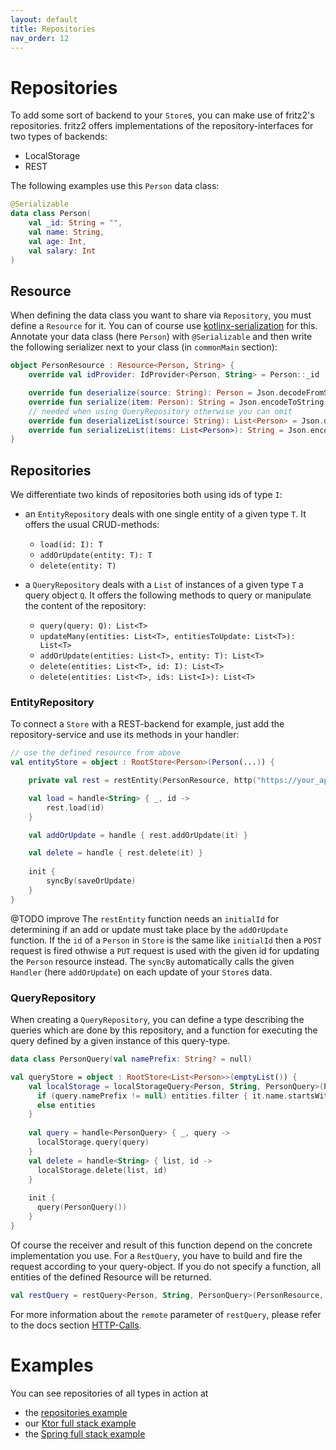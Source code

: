 ```yaml
---
layout: default
title: Repositories
nav_order: 12
---
```

# Repositories

To add some sort of backend to your `Store`s, you can make use of fritz2's repositories. 
fritz2 offers implementations of the repository-interfaces for two types of backends:
* LocalStorage
* REST

The following examples use this `Person` data class:
```kotlin
@Serializable
data class Person(
    val _id: String = "",
    val name: String,
    val age: Int,
    val salary: Int
)
```

## Resource

When defining the data class you want to share via `Repository`, you must define
a `Resource` for it. You can of course use [kotlinx-serialization](https://github.com/Kotlin/kotlinx.serialization)
for this. Annotate your data class (here `Person`) with `@Serializable` and
then write the following serializer next to your class (in `commonMain` section):

```kotlin
object PersonResource : Resource<Person, String> {
    override val idProvider: IdProvider<Person, String> = Person::_id

    override fun deserialize(source: String): Person = Json.decodeFromString(Person.serializer(), source)
    override fun serialize(item: Person): String = Json.encodeToString(Person.serializer(), item)
    // needed when using QueryRepository otherwise you can omit
    override fun deserializeList(source: String): List<Person> = Json.decodeFromString(ListSerializer(Person.serializer()), source)
    override fun serializeList(items: List<Person>): String = Json.encodeToString(ListSerializer(Person.serializer()), items)
}
```

## Repositories

We differentiate two kinds of repositories both using ids of type `I`:

* an `EntityRepository` deals with one single entity of a given type `T`. 
  It offers the usual CRUD-methods:
  * `load(id: I): T`
  * `addOrUpdate(entity: T): T`
  * `delete(entity: T)`
  
* a `QueryRepository` deals with a `List` of instances of a given type `T` a query object `Q`. 
  It offers the following methods to query or manipulate the content of the repository:
  * `query(query: Q): List<T>`
  * `updateMany(entities: List<T>, entitiesToUpdate: List<T>): List<T>`
  * `addOrUpdate(entities: List<T>, entity: T): List<T>`
  * `delete(entities: List<T>, id: I): List<T>`
  * `delete(entities: List<T>, ids: List<I>): List<T>`
  
  
### EntityRepository

To connect a `Store` with a REST-backend for example, just add the repository-service and use its methods in your handler:

```kotlin
// use the defined resource from above
val entityStore = object : RootStore<Person>(Person(...)) {

    private val rest = restEntity(PersonResource, http("https://your_api_endpoint"), initialId = "")

    val load = handle<String> { _, id ->
        rest.load(id)
    }

    val addOrUpdate = handle { rest.addOrUpdate(it) }

    val delete = handle { rest.delete(it) }
    
    init {
        syncBy(saveOrUpdate)
    }
}
```
@TODO improve
The `restEntity` function needs an `initialId` for determining if an add or update must take place by the `addOrUpdate` function.
If the `id` of a `Person` in `Store` is the same like `initialId` then a `POST` request is fired othwise a `PUT` request is used
with the given id for updating the `Person` resource instead.
The `syncBy` automatically calls the given `Handler` (here `addOrUpdate`) on each update of your `Store`s data.

### QueryRepository

When creating a `QueryRepository`, you can define a type describing the queries which are done by this repository, and a function 
for executing the query defined by a given instance of this query-type. 

```kotlin
data class PersonQuery(val namePrefix: String? = null)

val queryStore = object : RootStore<List<Person>>(emptyList()) {
    val localStorage = localStorageQuery<Person, String, PersonQuery>(PersonResource, "your prefix") { entities, query ->
      if (query.namePrefix != null) entities.filter { it.name.startsWith(query.namePrefix) }
      else entities
    }
  
    val query = handle<PersonQuery> { _, query ->
      localStorage.query(query)
    }
    val delete = handle<String> { list, id ->
      localStorage.delete(list, id)
    }
  
    init {
      query(PersonQuery())
    }
}
```

Of course the receiver and result of this function depend on the concrete implementation you use. 
For a `RestQuery`, you have to build and fire the request according to your query-object.
If you do not specify a function, all entities of the defined Resource will be returned.

```kotlin
val restQuery = restQuery<Person, String, PersonQuery>(PersonResource, "https://your_api_endpoint", initialId = "")
```
For more information about the `remote` parameter of `restQuery`, please refer to the docs section [HTTP-Calls](HttpCalls.html).

# Examples

You can see repositories of all types in action at 
* the [repositories example](https://examples.fritz2.dev/repositories/build/distributions/index.html) 
* our [Ktor full stack example](https://github.com/jamowei/fritz2-ktor-todomvc) 
* the [Spring full stack example](https://github.com/jamowei/fritz2-spring-todomvc) 

